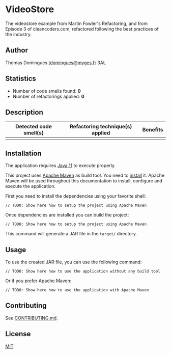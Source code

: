 # VideoStore

The videostore example from Martin Fowler's Refactoring, and from Episode 3 of cleancoders.com, refactored following the best practices of the industry.

## Author

Thomas Domingues <tdomingues@myges.fr>
3AL

## Statistics

- Number of code smells found: **0**
- Number of refactorings applied: **0**

## Description

| Detected code smell(s) | Refactoring technique(s) applied | Benefits |
|------------------------|----------------------------------|----------|
|                        |                                  |          |

## Installation

The application requires [Java 11](https://www.java.com/en/download/help/download_options.html) to execute properly.

This project uses [Apache Maven](https://maven.apache.org/) as build tool. You need to [install](https://maven.apache.org/download.cgi) it. Apache Maven will be used throughout this documentation to install, configure and execute the application.

First you need to install the dependencies using your favorite shell:

```shell
// TODO: Show here how to setup the project using Apache Maven
```

Once dependencies are installed you can build the project:

```shell
// TODO: Show here how to setup the project using Apache Maven
```

This command will generate a JAR file in the `target/` directory.

## Usage

To use the created JAR file, you can use the following command:

```shell
// TODO: Show here how to use the application without any build tool
```

Or if you prefer Apache Maven:

```shell
// TODO: Show here how to use the application with Apache Maven
```

## Contributing

See [CONTRIBUTING.md](/CONTRIBUTING.md).

## License

[MIT](https://choosealicense.com/licenses/mit/)